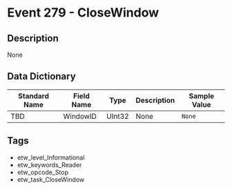 # Event 279 - CloseWindow

## Description
None

## Data Dictionary
|Standard Name|Field Name|Type|Description|Sample Value|
|---|---|---|---|---|
|TBD|WindowID|UInt32|None|`None`|

## Tags
* etw_level_Informational
* etw_keywords_Reader
* etw_opcode_Stop
* etw_task_CloseWindow